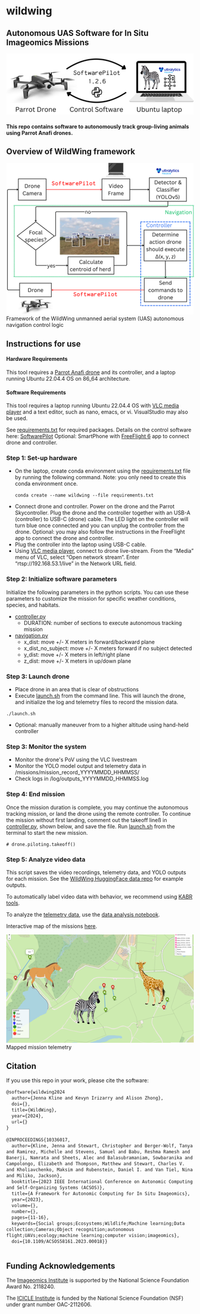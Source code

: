# wildwing
## Autonomous UAS Software for In Situ Imageomics Missions

<img src="images/overview.png" alt="Thumbnail" width="600"/>

#### This repo contains software to autonomously track group-living animals using Parrot Anafi drones.

## Overview of WildWing framework
![](images/framework.png)
Framework of the WildWing unmanned aerial system (UAS) autonomous navigation control logic

## Instructions for use
#### Hardware Requirements
This tool requires a [Parrot Anafi drone](https://www.parrot.com/en/drones/anafi) and its controller, and a laptop running Ubuntu 22.04.4 OS on 86_64 architecture. 

#### Software Requirements
This tool requires a laptop running Ubuntu 22.04.4 OS with [VLC media player](https://www.videolan.org/) and a text editor, such as nano, emacs, or vi. VisualStudio may also be used.

See [requirements.txt](requirements.txt) for required packages.
Details on the control software here: [SoftwarePilot](https://github.com/KevynAngueira/SoftwarePilot/) 
Optional: SmartPhone with [FreeFlight 6](https://apps.apple.com/us/app/freeflight-6/id1386165299) app to connect drone and controller.

### Step 1: Set-up hardware
- On the laptop, create conda environment using the [requirements.txt](requirements.txt) file by running the following command. Note: you only need to create this conda environment once.
  ```
  conda create --name wildwing --file requirements.txt
  ```
- Connect drone and controller. Power on the drone and the Parrot Skycontroller. Plug the drone and the controller together with an USB-A (controller) to USB-C (drone) cable. The LED light on the controller will turn blue once connected and you can unplug the controller from the drone. Optional: you may also follow the instructions in the FreeFlight app to connect the drone and controller. 
- Plug the controller into the laptop using USB-C cable.
- Using [VLC media player](https://www.videolan.org/), connect to drone live-stream. From the “Media” menu of VLC, select “Open network stream”. Enter “rtsp://192.168.53.1/live” in the Network URL field.

### Step 2: Initialize software parameters
Initialize the following parameters in the python scripts. You can use these parameters to customize the mission for specific weather conditions, species, and habitats.
- [controller.py](controller.py)
  - DURATION: number of sections to execute autonomous tracking mission
- [navigation.py](navigation.py)
  - x_dist: move +/- X meters in forward/backward plane
  - x_dist_no_subject: move +/- X meters forward if no subject detected
  - y_dist: move +/- X meters in left/right plane
  - z_dist: move +/- X meters in up/down plane

### Step 3: Launch drone
- Place drone in an area that is clear of obstructions
- Execute [launch.sh](launch.sh) from the command line. This will launch the drone, and initialize the log and telemetry files to record the mission data.
```
./launch.sh
```

- Optional: manually maneuver from to a higher altitude using hand-held controller

### Step 3: Monitor the system
- Monitor the drone's PoV using the VLC livestream
- Monitor the YOLO model output and telemetry data in /missions/mission_record_YYYYMMDD_HHMMSS/
- Check logs in /log/outputs_YYYYMMDD_HHMMSS.log

### Step 4: End mission
Once the mission duration is complete, you may continue the autonomous tracking mission, or land the drone using the remote controller.
To continue the mission without first landing, comment out the takeoff lineß in [controller.py](controller.py), shown below, and save the file. Run [launch.sh](launch.sh) from the terminal to start the new mission.

```
# drone.piloting.takeoff()
```

### Step 5: Analyze video data
This script saves the video recordings, telemetry data, and YOLO outputs for each mission. See the [WildWing HuggingFace data repo](https://huggingface.co/datasets/imageomics/wildwingdeployment) for example outputs.

To automatically label video data with behavior, we recommend using [KABR tools](https://github.com/Imageomics/kabr-tools).

To analyze the [telemetry data](telemetry), use the [data analysis notebook](data_analysis.ipynb).

Interactive map of the missions [here](https://imageomics.github.io/wildwing/map.html).

![](images/maps.png)
Mapped mission telemetry




## Citation
If you use this repo in your work, please cite the software:
```
@software{wildwing2024
  author={Jenna Kline and Kevyn Irizarry and Alison Zhong},
  doi={},
  title={WildWing},
  year={2024},
  url={}
}

@INPROCEEDINGS{10336017,
  author={Kline, Jenna and Stewart, Christopher and Berger-Wolf, Tanya and Ramirez, Michelle and Stevens, Samuel and Babu, Reshma Ramesh and Banerji, Namrata and Sheets, Alec and Balasubramaniam, Sowbaranika and Campolongo, Elizabeth and Thompson, Matthew and Stewart, Charles V. and Kholiavchenko, Maksim and Rubenstein, Daniel I. and Van Tiel, Nina and Miliko, Jackson},
  booktitle={2023 IEEE International Conference on Autonomic Computing and Self-Organizing Systems (ACSOS)}, 
  title={A Framework for Autonomic Computing for In Situ Imageomics}, 
  year={2023},
  volume={},
  number={},
  pages={11-16},
  keywords={Social groups;Ecosystems;Wildlife;Machine learning;Data collection;Cameras;Object recognition;autonomous flight;UAVs;ecology;machine learning;computer vision;imageomics},
  doi={10.1109/ACSOS58161.2023.00018}}


```

## Funding Acknowledgements
The [Imageomics Institute](https://imageomics.osu.edu/) is supported by the National Science Foundation Award No. 2118240.

The [ICICLE Institute](https://imageomics.osu.edu/) is funded by the National Science Foundation (NSF) under grant number OAC-2112606.
